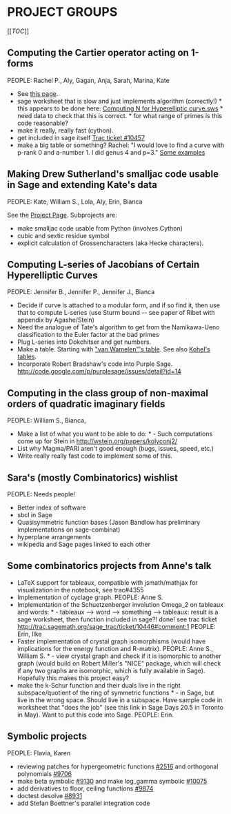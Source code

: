 

# PROJECT GROUPS

[[_TOC_]] 


## Computing the Cartier operator acting on 1-forms

PEOPLE: Rachel P., Aly, Gagan, Anja, Sarah, Marina, Kate 

   * See <a href="/days26/Pries%20Project">this page</a>. 
   * sage worksheet that is slow and just implements algorithm (correctly!) 
         * this appears to be done here: <a href="days26/projects/Computing N for Hyperelliptic curve.sws">Computing N for Hyperelliptic curve.sws</a> 
         * need data to check that this is correct. 
         * for what range of primes is this code reasonable? 
   * make it really, really fast (cython).  
   * get included in sage itself <a class="http" href="http://trac.sagemath.org/sage_trac/ticket/10457">Trac ticket #10457</a> 
   * make a big table or something?   Rachel: "I would love to find a curve with p-rank 0 and a-number 1.   I did genus 4 and p=3." <a href="days26/projects/Examplesg4p0a1.sws">Some examples</a> 

## Making Drew Sutherland's smalljac code usable in Sage and extending Kate's data

PEOPLE: Kate, William S., Lola, Aly, Erin, Bianca 

See the <a href="/days26/Stange%20Project">Project Page</a>.  Subprojects are: 

   * make smalljac code usable from Python (involves Cython) 
   * cubic and sextic residue symbol 
   * explicit calculation of Grossencharacters (aka Hecke characters).  

## Computing L-series of Jacobians of Certain Hyperelliptic Curves

PEOPLE: Jennifer B., Jennifer P., Jennifer J., Bianca 

   * Decide if curve is attached to a modular form, and if so find it, then use that to compute L-series (use Sturm bound -- see paper of Ribet with appendix by Agashe/Stein) 
   * Need the analogue of Tate's algorithm to get from the Namikawa-Ueno classification to the Euler factor at the bad primes 
   * Plug L-series into Dokchitser and get numbers. 
   * Make a table.  Starting with <a class="https" href="https://www.math.lsu.edu/~wamelen/CMcurves.txt">"van Wamelen"'s table</a>.  See also <a class="http" href="http://echidna.maths.usyd.edu.au/kohel/dbs/index.html">Kohel's tables</a>. 
   * Incorporate Robert Bradshaw's code into Purple Sage.  <a href="http://code.google.com/p/purplesage/issues/detail?id=14">http://code.google.com/p/purplesage/issues/detail?id=14</a> 

## Computing in the class group of non-maximal orders of quadratic imaginary fields

PEOPLE: William S., Bianca,  

   * Make a list of what you want to be able to do: 
               * - Such computations come up for Stein in <a href="http://wstein.org/papers/kolyconj2/">http://wstein.org/papers/kolyconj2/</a> 
   * List why Magma/PARI aren't good enough (bugs, issues, speed, etc.) 
   * Write really really fast code to implement some of this.  

## Sara's (mostly Combinatorics) wishlist

PEOPLE:  Needs people! 

   * Better index of software 
   * sbcl in Sage 
   * Quasisymmetric function bases (Jason Bandlow has preliminary implementations on sage-combinat) 
   * hyperplane arrangements 
   * wikipedia and Sage pages linked to each other 

## Some combinatorics projects from Anne's talk

   * LaTeX support for tableaux, compatible with jsmath/mathjax for visualization in the notebook, see trac#4355 
   * Implementation of cyclage graph. PEOPLE: Anne S.  
   * Implementation of the Schuetzenberger involution Omega_2 on tableaux and words: 
            * - tableaux --> word --> something --> tableaux:  result is a sage worksheet, then function included in sage?!  done! see trac ticket <a href="http://trac.sagemath.org/sage_trac/ticket/10446#comment:1">http://trac.sagemath.org/sage_trac/ticket/10446#comment:1</a>   PEOPLE: Erin, Ilke 
   * Faster implementation of crystal graph isomorphisms (would have implications for the energy function and R-matrix).  PEOPLE: Anne S., William S. 
            * - view crystal graph and check if it is isomorphic to another graph (would build on Robert Miller's "NICE" package, which will check if any two graphs are isomorphic, which is fully available in Sage).   Hopefully this makes this project easy? 
   * make the k-Schur function and their duals live in the right subspace/quotient of the ring of symmetric functions 
            * - in Sage, but live in the wrong space.  Should live in a subspace.  Have sample code in worksheet that "does the job" (see this link in Sage Days 20.5 in Toronto in May).  Want to put this code into Sage.  PEOPLE: Erin. 

## Symbolic projects

PEOPLE:  Flavia, Karen 

   * reviewing patches for hypergeometric functions <a class="http" href="http://trac.sagemath.org/sage_trac/ticket/2516">#2516</a> and orthogonal polynomials <a class="http" href="http://trac.sagemath.org/sage_trac/ticket/9706">#9706</a> 
   * make beta symbolic <a class="http" href="http://trac.sagemath.org/sage_trac/ticket/9130">#9130</a> and make log_gamma symbolic <a class="http" href="http://trac.sagemath.org/sage_trac/ticket/10075">#10075</a> 
   * add derivatives to floor, ceiling functions <a class="http" href="http://trac.sagemath.org/sage_trac/ticket/9874">#9874</a> 
   * doctest desolve  <a class="http" href="http://trac.sagemath.org/sage_trac/ticket/8931">#8931</a> 
   * add Stefan Boettner's parallel integration code 